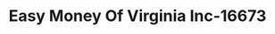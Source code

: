 ---
f_zip-code: 70510
f_state-code: LA
title: Easy Money Of Virginia Inc-16673
f_phone: 337-892-9883
f_city-only: Abbeville
f_address: 2138 Charity Street Abbeville
f_location-unique-id: '16673'
slug: easy-money-of-virginia-inc-16673
updated-on: '2024-05-30T13:46:58.046Z'
created-on: '2024-05-30T13:36:59.803Z'
published-on: '2024-05-30T13:54:32.469Z'
f_city-state: cms/city/abbeville-la.md
f_company: cms/company/easy-money-of-virginia-inc.md
f_state: cms/state/louisiana.md
layout: '[payday-loan].html'
tags: payday-loan
---